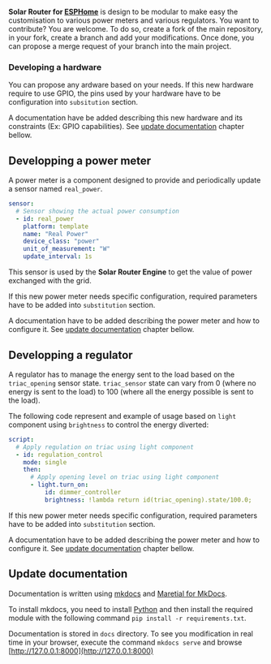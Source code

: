 **Solar Router for [ESPHome](http://esphome.io)** is design to be modular to make easy the customisation to various power meters and various regulators. You want to contribute? You are welcome. To do so, create a fork of the main repository, in your fork, create a branch and add your modifications. Once done, you can propose a merge request of your branch into the main project.

### Developing a hardware

You can propose any ardware based on your needs. If this new hardware require to use GPIO, the pins used by your hardware have to be configuration into `subsitution` section.

A documentation have be added describing this new hardware and its constraints (Ex: GPIO capabilities). See [update documentation](developers.md#update-documentation) chapter bellow.

## Developping a power meter

A power meter is a component designed to provide and periodically update a sensor named `real_power`.

```yaml
sensor:
  # Sensor showing the actual power consumption
  - id: real_power
    platform: template
    name: "Real Power"
    device_class: "power"
    unit_of_measurement: "W"
    update_interval: 1s
```

This sensor is used by the **Solar Router Engine** to get the value of power exchanged with the grid.

If this new power meter needs specific configuration, required parameters have to be added into `substitution` section.

A documentation have to be added describing the power meter and how to configure it. See [update documentation](developers.md#update-documentation) chapter bellow.

## Developping a regulator

A regulator has to manage the energy sent to the load based on the `triac_opening` sensor state. `triac_sensor` state can vary from 0 (where no energy is sent to the load) to 100 (where all the energy possible is sent to the load).

The following code represent and example of usage based on `light` component using `brightness` to control the energy diverted:

```yaml
script:
  # Apply regulation on triac using light component
  - id: regulation_control
    mode: single
    then:
      # Apply opening level on triac using light component
      - light.turn_on:
          id: dimmer_controller
          brightness: !lambda return id(triac_opening).state/100.0;
```
If this new power meter needs specific configuration, required parameters have to be added into `substitution` section.

A documentation have to be added describing the power meter and how to configure it. See [update documentation](developers.md#update-documentation) chapter bellow.

## Update documentation

Documentation is written using [mkdocs](https://www.mkdocs.org/) and [Maretial for MkDocs](https://squidfunk.github.io/mkdocs-material/).

To install mkdocs, you need to install [Python](https://python.org) and then install the required module with the following command `pip install -r requirements.txt`.

Documentation is stored in `docs` directory. To see you modification in real time in your browser, execute the command `mkdocs serve` and browse [http://127.0.0.1:8000](http://127.0.0.1:8000)